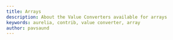 ```yaml
---
title: Arrays
description: About the Value Converters available for arrays
keywords: aurelia, contrib, value converter, array
author: pavsaund
---
```

